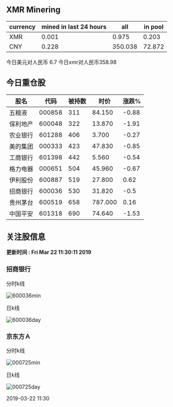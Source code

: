 ## XMR Minering

|currency|mined in last 24 hours|all|in pool|
|---|---|---|---|
|XMR|0.001|0.975|0.203|
|CNY|0.228|350.038|72.872|

今日美元对人民币 6.7	今日xmr对人民币358.98


## 今日重仓股 

|股名|代码|被持数|时价|涨跌%|
|---|---|---|---|---|
|五粮液|000858|311|84.150|-0.88|
|保利地产|600048|322|13.870|-1.91|
|农业银行|601288|406|3.700|-0.27|
|美的集团|000333|423|47.830|-0.85|
|工商银行|601398|442|5.560|-0.54|
|格力电器|000651|504|45.960|-0.67|
|伊利股份|600887|519|27.800|0.62|
|招商银行|600036|530|31.820|-0.5|
|贵州茅台|600519|658|787.000|0.16|
|中国平安|601318|690|74.640|-1.53|

## 关注股信息
**更新时间 : Fri Mar 22 11:30:11 2019**
### 招商银行 
分时k线

![600036min](http://image.sinajs.cn/newchart/min/n/sh600036.gif)

日k线

![600036day](http://image.sinajs.cn/newchart/daily/n/sh600036.gif)

### 京东方Ａ 
分时k线

![000725min](http://image.sinajs.cn/newchart/min/n/sz000725.gif)

日k线

![000725day](http://image.sinajs.cn/newchart/daily/n/sz000725.gif)

2019-03-22 11:30